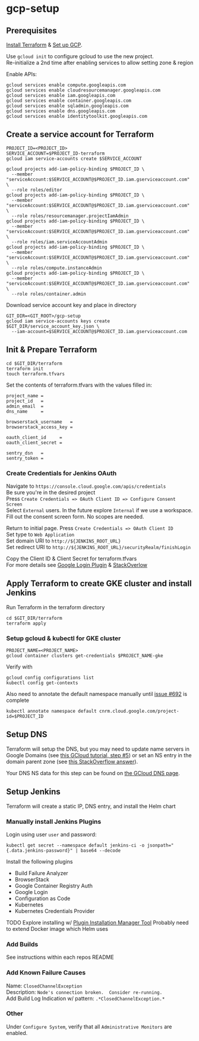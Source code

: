 # gcp-setup
## Prerequisites
[Install Terraform](https://learn.hashicorp.com/tutorials/terraform/install-cli?in=terraform/gcp-get-started) & [Set up GCP](https://learn.hashicorp.com/tutorials/terraform/google-cloud-platform-build?in=terraform/gcp-get-started#set-up-gcp).

Use `gcloud init` to configure gcloud to use the new project.  
Re-initialize a 2nd time after enabling services to allow setting zone & region  

Enable APIs:
```
gcloud services enable compute.googleapis.com
gcloud services enable cloudresourcemanager.googleapis.com
gcloud services enable iam.googleapis.com
gcloud services enable container.googleapis.com
gcloud services enable sqladmin.googleapis.com
gcloud services enable dns.googleapis.com
gcloud services enable identitytoolkit.googleapis.com
```

## Create a service account for Terraform
```
PROJECT_ID=<PROJECT_ID>
SERVICE_ACCOUNT=$PROJECT_ID-terraform
gcloud iam service-accounts create $SERVICE_ACCOUNT

gcloud projects add-iam-policy-binding $PROJECT_ID \
  --member "serviceAccount:$SERVICE_ACCOUNT@$PROJECT_ID.iam.gserviceaccount.com" \
  --role roles/editor
gcloud projects add-iam-policy-binding $PROJECT_ID \
  --member "serviceAccount:$SERVICE_ACCOUNT@$PROJECT_ID.iam.gserviceaccount.com" \
  --role roles/resourcemanager.projectIamAdmin
gcloud projects add-iam-policy-binding $PROJECT_ID \
  --member "serviceAccount:$SERVICE_ACCOUNT@$PROJECT_ID.iam.gserviceaccount.com" \
  --role roles/iam.serviceAccountAdmin
gcloud projects add-iam-policy-binding $PROJECT_ID \
  --member "serviceAccount:$SERVICE_ACCOUNT@$PROJECT_ID.iam.gserviceaccount.com" \
  --role roles/compute.instanceAdmin
gcloud projects add-iam-policy-binding $PROJECT_ID \
  --member "serviceAccount:$SERVICE_ACCOUNT@$PROJECT_ID.iam.gserviceaccount.com" \
  --role roles/container.admin
```

Download service account key and place in directory
```
GIT_DIR=<GIT_ROOT>/gcp-setup
gcloud iam service-accounts keys create $GIT_DIR/service_account_key.json \
  --iam-account=$SERVICE_ACCOUNT@$PROJECT_ID.iam.gserviceaccount.com
```

## Init & Prepare Terraform
```
cd $GIT_DIR/terraform
terraform init
touch terraform.tfvars
```

Set the contents of terraform.tfvars with the values filled in:
```
project_name =
project_id   =
admin_email  =
dns_name     =

browserstack_username   =
browserstack_access_key =

oauth_client_id     =
oauth_client_secret =

sentry_dsn   =
sentry_token =
```

### Create Credentials for Jenkins OAuth
Navigate to `https://console.cloud.google.com/apis/credentials`  
Be sure you're in the desired project  
Press `Create Credentials => OAuth Client ID => Configure Consent Screen`  
Select `External` users.  In the future explore `Internal` if we use a workspace.  
Fill out the consent screen form.  No scopes are needed.  

Return to initial page.  Press `Create Credentials => OAuth Client ID`  
Set type to `Web Application`  
Set domain URI to `http://${JENKINS_ROOT_URL}`  
Set redirect URI to `http://${JENKINS_ROOT_URL}/securityRealm/finishLogin`  

Copy the Client ID & Client Secret for terraform.tfvars  
For more details see [Google Login Plugin](https://github.com/jenkinsci/google-login-plugin/blob/master/README.md) & [StackOverlow](https://stackoverflow.com/a/55595582)

## Apply Terraform to create GKE cluster and install Jenkins
Run Terraform in the terraform directory
```
cd $GIT_DIR/terraform
terraform apply
```

### Setup gcloud & kubectl for GKE cluster
```
PROJECT_NAME=<PROJECT_NAME>
gcloud container clusters get-credentials $PROJECT_NAME-gke
```
Verify with
```
gcloud config configurations list
kubectl config get-contexts
```

Also need to annotate the default namespace manually until [issue #692](https://github.com/hashicorp/terraform-provider-kubernetes/issues/692) is complete  
```
kubectl annotate namespace default cnrm.cloud.google.com/project-id=$PROJECT_ID
```

## Setup DNS
Terraform will setup the DNS, but you may need to update name servers in Google Domains (see [this GCloud tutorial, step #5](https://cloud.google.com/dns/docs/tutorials/create-domain-tutorial#update-nameservers)) or set an NS entry in the domain parent zone (see [this StackOverflow answer](https://stackoverflow.com/questions/23356881/manage-only-a-subdomain-with-google-cloud-dns)).

Your DNS NS data for this step can be found on [the GCloud DNS page](https://console.cloud.google.com/net-services/dns).

## Setup Jenkins
Terraform will create a static IP, DNS entry, and install the Helm chart

### Manually install Jenkins Plugins
Login using user `user` and password:
```
kubectl get secret --namespace default jenkins-ci -o jsonpath="{.data.jenkins-password}" | base64 --decode
```

Install the following plugins
- Build Failure Analyzer
- BrowserStack
- Google Container Registry Auth
- Google Login
- Configuration as Code
- Kubernetes
- Kubernetes Credentials Provider

TODO Explore installing w/ [Plugin Installation Manager Tool](https://github.com/jenkinsci/plugin-installation-manager-tool)
Probably need to extend Docker image which Helm uses

### Add Builds
See instructions within each repos README

### Add Known Failure Causes
Name: `ClosedChannelException`  
Description: `Node's connection broken.  Consider re-running.`  
Add Build Log Indication w/ pattern: `.*ClosedChannelException.*`  

### Other
Under `Configure System`, verify that all `Administrative Monitors` are enabled.
